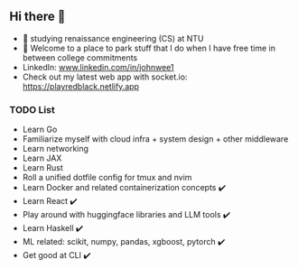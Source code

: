 ## Hi there 👋

- 🤠 studying renaissance engineering (CS) at NTU
- 🌱 Welcome to a place to park stuff that I do when I have free time in between college commitments
- LinkedIn: www.linkedin.com/in/johnwee1
- Check out my latest web app with socket.io: https://playredblack.netlify.app


### TODO List
- Learn Go
- Familiarize myself with cloud infra + system design + other middleware
- Learn networking
- Learn JAX
- Learn Rust
- Roll a unified dotfile config for tmux and nvim
- Learn Docker and related containerization concepts ✔️
- Learn React ✔️
- Play around with huggingface libraries and LLM tools ✔️
- Learn Haskell ✔️
- ML related: scikit, numpy, pandas, xgboost, pytorch ✔️
- Get good at CLI ✔️
